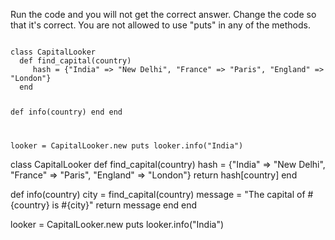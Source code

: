 Run the code and you will not get the correct answer.
Change the code so that it's correct. You are not allowed
to use "puts" in any of the methods.

<Editor lang="ruby" type="exercise">
<code>
class CapitalLooker
  def find_capital(country)
     hash = {"India" => "New Delhi", "France" => "Paris", "England" => "London"}
  end

  def info(country)
  end
end

looker = CapitalLooker.new
puts looker.info("India")
</code>

<solution>
class CapitalLooker
  def find_capital(country)
     hash = {"India" => "New Delhi", "France" => "Paris", "England" => "London"}
     return hash[country]
  end

  def info(country)
    city = find_capital(country)
    message = "The capital of #{country} is #{city}"
    return message
  end
end

looker = CapitalLooker.new
puts looker.info("India")
</solution>
</Editor>